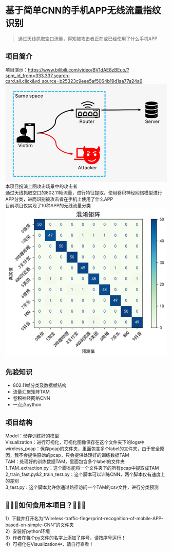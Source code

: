 # 基于简单CNN的手机APP无线流量指纹识别

> 通过天线抓取空口流量，得知被攻击者正在或已经使用了什么手机APP

## 项目简介  
项目演示：https://www.bilibili.com/video/BV1dAE8zBEuo/?spm_id_from=333.337.search-card.all.click&vd_source=b25323c9eee5af5064b19d1aa77a24a6
![攻击场景](https://github.com/27e7dyy38eu/img/blob/main/attck.png)   
本项目扮演上图攻击场景中的攻击者  
通过天线抓取空口的802.11帧流量，进行特征提取，使用卷积神经网络模型进行APP分类，进而识别被攻击者在手机上使用了什么APP  
目前项目仅实现了10种APP的无线流量分类  
![混淆矩阵](https://github.com/27e7dyy38eu/img/blob/main/confusion_matrix.png) 

## 先验知识
- 802.11帧分类及数据帧结构
- 流量汇聚矩阵TAM
- 卷积神经网络CNN
- 一点点python

## 项目结构
Model：储存训练好的模型  
Visualization：进行可视化，可视化图像保存在这个文件夹下的logs中  
wireless_pcap：保存pcap的文件夹，里面包含多个label的文件夹，由于安全原因，我不会提供原始的pcap，只会提供处理好的训练数据TAM  
TAM：处理好的训练数据TAM，里面包含多个label的文件夹  
1_TAM_extraction.py：这个脚本能将一个文件夹下的所有pcap中提取成TAM  
2_train_fast.py&2_train_test.py：这个脚本可以训练CNN，两个脚本仅有速度上的差别  
3_test.py：这个脚本允许你通过路径访问一个TAM的csv文件，进行分类预测  

## 🎂🎂🎂如何食用本项目？🎂🎂🎂
1）下载并打开名为“Wireless-traffic-fingerprint-recognition-of-mobile-APP-based-on-simple-CNN”的文件夹  
2）安装好python环境  
3）作者在每个py文件的名字上添加了序号，请按序号运行！  
4）可视化在Visualization中，请自行查看！






